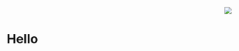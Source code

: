 
<p align="right">
        <img src =https://github.com/Slayer98/Slayer98/blob/main/src/void.gif  > 
</p>
<p><h1>Hello</h1></p>


<!---# Hello --->
